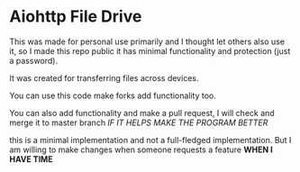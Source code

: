 # Aiohttp File Drive 

This was made for personal use primarily and I 
thought let others also use it, so I made this repo
public it has minimal functionality and protection (just a password).

It was created for transferring files across devices.

You can use this code make forks add functionality too.

You can also add functionality and make a pull request, I will check and merge it to master branch _IF IT HELPS MAKE THE PROGRAM BETTER_

this is a minimal implementation and not a full-fledged implementation.
But I am willing to make changes when someone requests a feature **WHEN I HAVE TIME**
